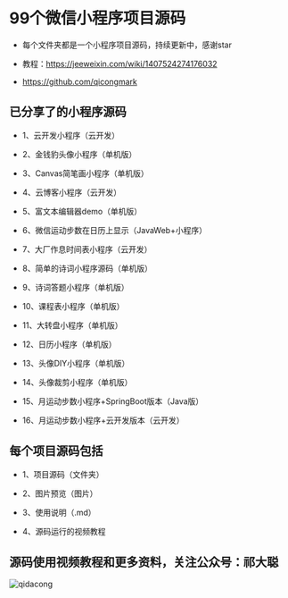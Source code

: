 
# 99个微信小程序项目源码

- 每个文件夹都是一个小程序项目源码，持续更新中，感谢star

- 教程：https://jeeweixin.com/wiki/1407524274176032

- https://github.com/qicongmark 

## 已分享了的小程序源码

- 1、云开发小程序（云开发）

- 2、金钱豹头像小程序（单机版）

- 3、Canvas简笔画小程序（单机版）

- 4、云博客小程序（云开发）

- 5、富文本编辑器demo（单机版）

- 6、微信运动步数在日历上显示（JavaWeb+小程序）

- 7、大厂作息时间表小程序（云开发）

- 8、简单的诗词小程序源码（单机版）

- 9、诗词答题小程序（单机版）

- 10、课程表小程序（单机版）

- 11、大转盘小程序（单机版）

- 12、日历小程序（单机版）

- 13、头像DIY小程序（单机版）

- 14、头像裁剪小程序（单机版）

- 15、月运动步数小程序+SpringBoot版本（Java版）

- 16、月运动步数小程序+云开发版本（云开发）


## 每个项目源码包括

- 1、项目源码（文件夹）

- 2、图片预览（图片）

- 3、使用说明（.md）

- 4、源码运行的视频教程


## 源码使用视频教程和更多资料，关注公众号：祁大聪 

![qidacong](https://cdn.jsdelivr.net/gh/qidacong/blob-img@master/20220520/qidacong.4z0s3ud9vm80.webp)

